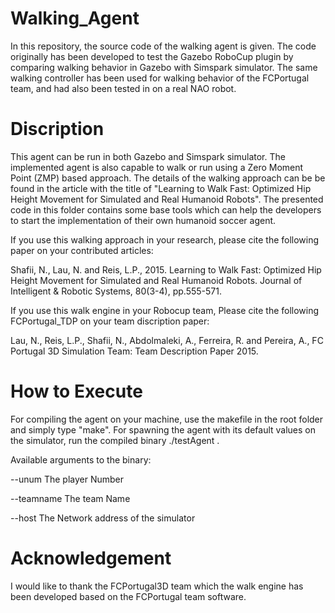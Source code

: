 # Walking_Agent
In this repository, the source code of the walking agent is given. The code originally has been developed to test the Gazebo RoboCup plugin by comparing walking behavior in Gazebo with Simspark simulator. The same walking controller has been used for walking behavior of the FCPortugal team, and had also been tested in on a real NAO robot. 

# Discription
This agent can be run in both Gazebo and Simspark simulator. The implemented agent is also capable to walk or run using a Zero Moment Point (ZMP) based approach. The details of the walking approach can be be found in the article with the title of "Learning to Walk Fast: Optimized Hip Height Movement for Simulated and Real Humanoid Robots".
The presented code in this folder contains some base tools which can help the developers to start the implementation of their own humanoid soccer agent.

If you use this walking approach in your research, please cite the following paper on your contributed articles:

Shafii, N., Lau, N. and Reis, L.P., 2015. Learning to Walk Fast: Optimized Hip Height Movement for Simulated and Real Humanoid Robots. Journal of Intelligent & Robotic Systems, 80(3-4), pp.555-571.

If you use this walk engine in your Robocup team, Please cite the following FCPortugal_TDP on your team discription paper:

Lau, N., Reis, L.P., Shafii, N., Abdolmaleki, A., Ferreira, R. and Pereira, A., FC Portugal 3D Simulation Team: Team Description Paper 2015.

# How to Execute
For compiling the agent on your machine, use the makefile in the root folder and simply type "make". For spawning the agent with its default values on the simulator, run the compiled binary ./testAgent .

Available arguments to the binary:

--unum           The player Number

--teamname       The team Name

--host           The Network address of the simulator

# Acknowledgement
I would like to thank the FCPortugal3D team which the walk engine has been developed based on the FCPortugal team software.
